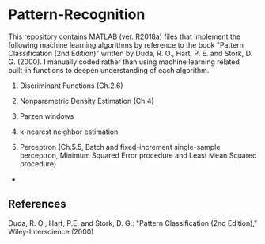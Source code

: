 # Pattern-Recognition

This repository contains MATLAB (ver. R2018a) files that implement the following machine learning algorithms 
by reference to the book "Pattern Classification (2nd Edition)" written by Duda, R. O., Hart, P. E. and Stork, D. G. (2000).
I manually coded rather than using machine learning related built-in functions to deepen understanding of each algorithm. 

1. Discriminant Functions (Ch.2.6)
1. Nonparametric Density Estimation (Ch.4)
  1. Parzen windows
  1. k-nearest neighbor estimation

1. Perceptron (Ch.5.5, Batch and fixed-increment single-sample perceptron, Minimum Squared Error procedure and Least Mean Squared procedure)

  - 

## References

Duda, R. O., Hart, P.E. and Stork, D. G.: "Pattern Classification (2nd Edition)," Wiley-Interscience (2000)

